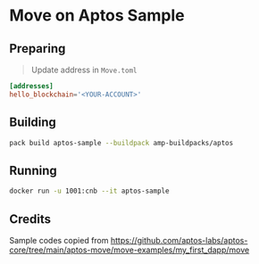 # Move on Aptos Sample

## Preparing

> Update address in `Move.toml`

```toml
[addresses]
hello_blockchain='<YOUR-ACCOUNT>'
```

## Building

```bash
pack build aptos-sample --buildpack amp-buildpacks/aptos
```

## Running

```bash
docker run -u 1001:cnb --it aptos-sample
```

## Credits

Sample codes copied from https://github.com/aptos-labs/aptos-core/tree/main/aptos-move/move-examples/my_first_dapp/move
